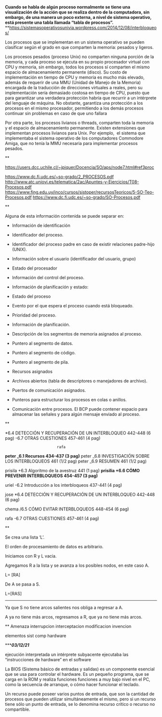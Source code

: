 **Cuando se habla de algún proceso normalmente se tiene una visualización de la acción que se realiza dentro de la computadora, sin  embargo, de una manera un poco externa, a nivel de sistema operativo, está presente una tabla llamada “tabla de procesos”.**
**https://sistemasoperativosunivia.wordpress.com/2014/12/08/interbloqueos/

Los procesos que se implementan en un sistema operativo se pueden clasificar según el grado en que comparten la memoria: pesados y ligeros.

Los procesos pesados (proceso Unix) no comparten ninguna porción de la memoria, y cada proceso se ejecuta en su propio procesador virtual con CPU y memoria, sin embargo, todos los procesos sí comparten el mismo espacio de almacenamiento permanente (disco). Su costo de implementación en tiempo de CPU y memoria es mucho más elevado, además de requerir de una MMU (Unidad de Manejo de la Memoria) encargada de la traducción de direcciones virtuales a reales, pero su implementación sería demasiado costosa en tiempo de CPU, puesto que para garantizar una verdadera protección habría que recurrir a un intérprete del lenguaje de máquina. No obstante, garantiza una protección a los procesos en el mismo procesador, permitiendo a los demás procesos continuar sin problemas en caso de que uno fallara

Por otra parte, los procesos livianos o threads, comparten toda la memoria y el espacio de almacenamiento permanente. Existen extensiones que implementan procesos livianos para Unix. Por ejemplo,  el sistema que implementaba el sistema operativo de los computadores Commodore Amiga, que no tenía la MMU necesaria para implementar procesos pesados.

**

https://users.dcc.uchile.cl/~jpiquer/Docencia/SO/aps/node7.html#ref3proc

https://www.dc.fi.udc.es/~so-grado/2_PROCESOS.pdf
http://www.atc.uniovi.es/telematica/2ac/Apuntes-y-Ejercicios/T08-Procesos.pdf
https://www.fing.edu.uy/inco/cursos/sistoper/recursosTeoricos/5-SO-Teo-Procesos.pdf
https://www.dc.fi.udc.es/~so-grado/SO-Procesos.pdf

**

Alguna de esta información contenida se puede separar en:

* Información de identificación 
    

* Identificador del proceso. 
    
* Identificador del proceso padre en caso de existir relaciones padre-hijo (UNIX). 
    
* Información sobre el usuario (identificador del usuario, grupo) 
    

* Estado del procesador
    
* Información del control del proceso.
    

* Información de planificación y estado: 
    

* Estado del proceso 
    
* Evento por el que espera el proceso cuando está bloqueado.
    
* Prioridad del proceso. 
    
* Información de planificación.
    

* Descripción de los segmentos de memoria asignados al proceso. 
    

* Puntero al segmento de datos. 
    
* Puntero al segmento de código. 
    
* Puntero al segmento de pila. 
    

* Recursos asignados
    

* Archivos abiertos (tabla de descriptores o manejadores de archivo). 
    
* Puertos de comunicación asignados.
    

* Punteros para estructurar los procesos en colas o anillos.
    
* Comunicación entre procesos. El BCP puede contener espacio para almacenar las señales y para algún mensaje enviado al proceso.
    

  
**

*6.4 DETECCIÓN Y RECUPERACIÓN DE UN INTERBLOQUEO 442-448 (6 pag)
-6.7 OTRAS CUESTIONES 457-461 (4 pag)







                            rafa

**peter                         _6.1 Recursos 434-437 (3 pag)**
peter  _6.8 INVESTIGACIÓN SOBRE LOS INTERBLOQUEOS 461 (1/2 pag)
peter   _6.9 RESUMEN 461 (1/2 pag)

prisila        +6.3 Algoritmo de la avestruz 441 (1 pag)
**prisilia                       +6.6 CÓMO PREVENIR INTERBLOQUEOS 454-457 (3 pag)**

uriel      -6.2 Introducción a los interbloqueos 437-441 (4 pag)

jose       *6.4 DETECCIÓN Y RECUPERACIÓN DE UN INTERBLOQUEO 442-448 (6 pag)

chema    /6.5 CÓMO EVITAR INTERBLOQUEOS 448-454 (6 pag)

rafa       -6.7 OTRAS CUESTIONES 457-461 (4 pag)



**

Se crea una lista ‘L’.

El orden de procesamiento de datos es arbitrario. 

Iniciamos con R y L vacia.

Agregamos R a la lista y se avanza a los posibles nodos, en este caso A.

L= \[RA\]

De A se pasa a S.

L=\[RAS\]

****

Ya que S no tiene arcos salientes nos obliga a regresar a A.

A ya no tiene más arcos, regresamos a R, que ya no tiene más arcos.

  
**
Amenaza 
interrupcion
interceptacion
modificacion
invencion

elementos sist comp
hardware

**********************03/12/21*******************


ejecución interpretada
un intérprete subyacente ejecutaba las “instrucciones
de hardware” en el software


La BIOS (Sistema básico de entradas y salidas) es un componente esencial que se usa para controlar el hardware. Es un pequeño programa, que se carga en la ROM y realiza funciones funciones a muy bajo nivel en el PC, como la secuencia de arranque, o cómo hacer funcionar el teclado.

Un recurso puede poseer varios puntos de entrada, que son la cantidad de procesos que pueden utilizar simultáneamente el mismo, pero si un recurso tiene sólo un punto de entrada, se lo denomina recurso crítico o recurso no compartible.